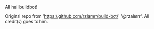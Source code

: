 All hail buildbot!

Original repo from 'https://github.com/rzlamrr/build-bot/' '@rzalmrr'. All credit(s) goes to him.
